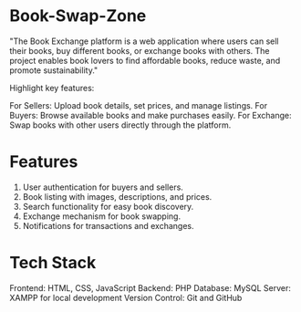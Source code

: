 # Book-Swap-Zone
"The Book Exchange platform is a web application where users can sell their books, buy different books, or exchange books with others. The project enables book lovers to find affordable books, reduce waste, and promote sustainability."

Highlight key features:

For Sellers: Upload book details, set prices, and manage listings.
For Buyers: Browse available books and make purchases easily.
For Exchange: Swap books with other users directly through the platform.

# Features

1. User authentication for buyers and sellers.
2. Book listing with images, descriptions, and prices.
3. Search functionality for easy book discovery.
4. Exchange mechanism for book swapping.
5. Notifications for transactions and exchanges.

#  Tech Stack

Frontend: HTML, CSS, JavaScript
Backend: PHP
Database: MySQL
Server: XAMPP for local development
Version Control: Git and GitHub

